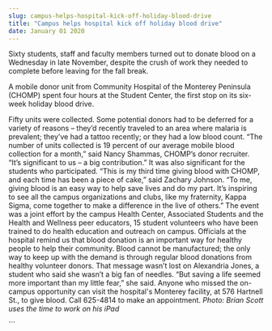 ```yaml
---
slug: campus-helps-hospital-kick-off-holiday-blood-drive
title: "Campus helps hospital kick off holiday blood drive"
date: January 01 2020
---
```


 
<p>
  Sixty students, staff and faculty members turned out to donate blood on a
  Wednesday in late November, despite the crush of work they needed to complete
  before leaving for the fall break.
</p>
<p>
  A mobile donor unit from Community Hospital of the Monterey Peninsula (CHOMP)
  spent four hours at the Student Center, the first stop on its six-week holiday
  blood drive.
</p>
<p>
  Fifty units were collected. Some potential donors had to be deferred for a
  variety of reasons – they’d recently traveled to an area where malaria is
  prevalent; they’ve had a tattoo recently; or they had a low blood count. “The
  number of units collected is 19 percent of our average mobile blood collection
  for a month,” said Nancy Shammas, CHOMP’s donor recruiter. “It’s significant
  to us – a big contribution.” It was also significant for the students who
  participated. “This is my third time giving blood with CHOMP, and each time
  has been a piece of cake,” said Zachary Johnson. “To me, giving blood is an
  easy way to help save lives and do my part. It’s inspiring to see all the
  campus organizations and clubs, like my fraternity, Kappa Sigma, come together
  to make a difference in the live of others.” The event was a joint effort by
  the campus Health Center, Associated Students and the Health and Wellness peer
  educators, 15 student volunteers who have been trained to do health education
  and outreach on campus. Officials at the hospital remind us that blood
  donation is an important way for healthy people to help their community. Blood
  cannot be manufactured; the only way to keep up with the demand is through
  regular blood donations from healthy volunteer donors. That message wasn’t
  lost on Alexandria Jones, a student who said she wasn’t a big fan of needles.
  “But saving a life seemed more important than my little fear,” she said.
  Anyone who missed the on-campus opportunity can visit the hospital's Monterey
  facility, at 576 Hartnell St., to give blood. Call 625-4814 to make an
  appointment. <em>Photo: Brian Scott uses the time to work on his iPad</em>
</p>
```
